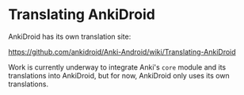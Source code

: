 # Translating AnkiDroid

AnkiDroid has its own translation site:

https://github.com/ankidroid/Anki-Android/wiki/Translating-AnkiDroid

Work is currently underway to integrate Anki's `core` module and its translations
into AnkiDroid, but for now, AnkiDroid only uses its own translations.
